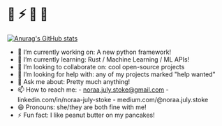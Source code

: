 # 🪷 ⚡️ 🌱 🍊

<!--
**noraa-july-stoke/noraa-july-stoke** is a ✨ _special_ ✨ repository because its `README.md` (this file) appears on your GitHub profile.

### - 🔭 I’m currently working on: A new python framework!
### - 🌱 I’m currently learning: Rust / Machine Learning / ML APIs!
### - 👯 I’m looking to collaborate on: cool open-source projects
### - 🤔 I’m looking for help with: any of my projects marked "help wanted"
### - 💬 Ask me about: Pretty much anything!
### - 📫 How to reach me: noraa.july.stoke@gmail.com
### - 😄 Pronouns: she/they are both fine with me!
### - ⚡ Fun fact: I like peanut butter on my pancakes!

-->



[![Anurag's GitHub stats](https://github-readme-stats.vercel.app/api?username=noraa-july-stoke&count_private=true&show_icons=true&theme=synthwave)](https://github.com/anuraghazra/github-readme-stats)



- 🔭 I’m currently working on:           A new python framework!
- 🌱 I’m currently learning:             Rust / Machine Learning / ML APIs!
- 👯 I’m looking to collaborate on:      cool open-source projects
- 🤔 I’m looking for help with:          any of my projects marked "help wanted"
- 💬 Ask me about:                       Pretty much anything!
- 📫 How to reach me:                    - noraa.july.stoke@gmail.com
                                         - linkedin.com/in/noraa-july-stoke
                                         - medium.com/@noraa.july.stoke
- 😄 Pronouns:                           she/they are both fine with me!
- ⚡ Fun fact:                            I like peanut butter on my pancakes!
